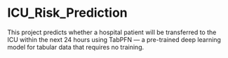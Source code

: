 # ICU_Risk_Prediction
This project predicts whether a hospital patient will be transferred to the ICU within the next 24 hours using TabPFN — a pre-trained deep learning model for tabular data that requires no training.
